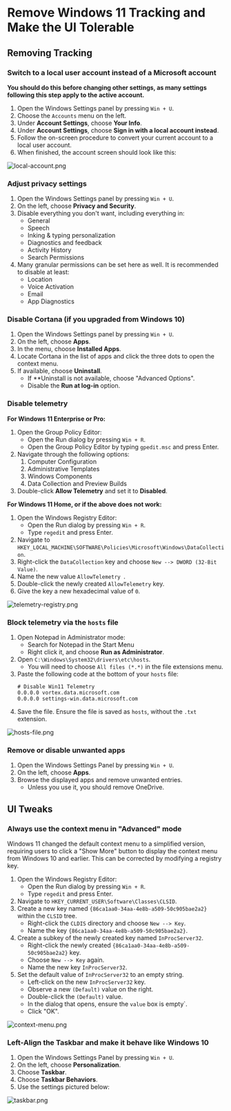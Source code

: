 # Remove Windows 11 Tracking and Make the UI Tolerable

## Removing Tracking

### Switch to a local user account instead of a Microsoft account
**You should do this before changing other settings, as many settings following this step apply to the active account.**
1. Open the Windows Settings panel by pressing `Win + U`.
2. Choose the `Accounts` menu on the left.
3. Under **Account Settings**, choose **Your Info**.
4. Under **Account Settings**, choose **Sign in with a local account instead**.
5. Follow the on-screen procedure to convert your current account to a local user account.
6. When finished, the account screen should look like this:

![local-account.png](./local-account.png)

### Adjust privacy settings
1. Open the Windows Settings panel by pressing `Win + U`.
2. On the left, choose **Privacy and Security**.
3. Disable everything you don't want, including everything in:
   - General
   - Speech
   - Inking & typing personalization
   - Diagnostics and feedback
   - Activity History
   - Search Permissions
4. Many granular permissions can be set here as well. It is recommended to disable at least:
   - Location
   - Voice Activation
   - Email
   - App Diagnostics

### Disable Cortana (if you upgraded from Windows 10)
1. Open the Windows Settings panel by pressing `Win + U`.
2. On the left, choose **Apps**.
3. In the menu, choose **Installed Apps**.
4. Locate Cortana in the list of apps and click the three dots to open the context menu.
5. If available, choose **Uninstall**.
   - If **Uninstall is not available, choose "Advanced Options".
   - Disable the **Run at log-in** option.

### Disable telemetry
**For Windows 11 Enterprise or Pro:**
1. Open the Group Policy Editor:
   - Open the Run dialog by pressing `Win + R`.
   - Open the Group Policy Editor by typing `gpedit.msc` and press Enter.
2. Navigate through the following options:
   1. Computer Configuration
   2. Administrative Templates
   3. Windows Components
   4. Data Collection and Preview Builds
3. Double-click **Allow Telemetry** and set it to **Disabled**.

**For Windows 11 Home, or if the above does not work:**
1. Open the Windows Registry Editor:
   - Open the Run dialog by pressing `Win + R`.
   - Type `regedit` and press Enter.
2. Navigate to `HKEY_LOCAL_MACHINE\SOFTWARE\Policies\Microsoft\Windows\DataCollection`.
3. Right-click the `DataCollection` key and choose `New --> DWORD (32-Bit Value)`.
4. Name the new value `AllowTelemetry `.
5. Double-click the newly created `AllowTelemetry` key.
6. Give the key a new hexadecimal value of `0`.

![telemetry-registry.png](./telemetry-registry.png)

### Block telemetry via the `hosts` file
1. Open Notepad in Administrator mode:
   - Search for Notepad in the Start Menu
   - Right click it, and choose **Run as Administrator**.
2. Open `C:\Windows\System32\drivers\etc\hosts`.
   - You will need to choose `All files (*.*)` in the file extensions menu.
3. Paste the following code at the bottom of your `hosts` file:
   ```
   # Disable Win11 Telemetry
   0.0.0.0 vortex.data.microsoft.com
   0.0.0.0 settings-win.data.microsoft.com
   ```
4. Save the file. Ensure the file is saved as `hosts`, without the `.txt` extension.

![hosts-file.png](./hosts-file.png)

### Remove or disable unwanted apps
1. Open the Windows Settings Panel by pressing `Win + U`.
2. On the left, choose **Apps**.
3. Browse the displayed apps and remove unwanted entries.
   - Unless you use it, you should remove OneDrive.

## UI Tweaks
### Always use the context menu in "Advanced" mode
Windows 11 changed the default context menu to a simplified version, requiring users to click a "Show More" button
to display the context menu from Windows 10 and earlier. This can be corrected by modifying a registry key.
1. Open the Windows Registry Editor:
   - Open the Run dialog by pressing `Win + R`.
   - Type `regedit` and press Enter.
2. Navigate to `HKEY_CURRENT_USER\Software\Classes\CLSID`.
3. Create a new key named `{86ca1aa0-34aa-4e8b-a509-50c905bae2a2}` within the `CLSID` tree.
   - Right-click the `CLDIS` directory and choose `New --> Key`.
   - Name the key `{86ca1aa0-34aa-4e8b-a509-50c905bae2a2}`.
4. Create a subkey of the newly created key named `InProcServer32`.
   - Right-click the newly created `{86ca1aa0-34aa-4e8b-a509-50c905bae2a2}` key.
   - Choose `New --> Key` again.
   - Name the new key `InProcServer32`.
5. Set the default value of `InProcServer32` to an empty string.
   - Left-click on the new `InProcServer32` key.
   - Observe a new `(Default)` value on the right.
   - Double-click the `(Default)` value.
   - In the dialog that opens, ensure the `value` box is empty`.
   - Click "OK".

![context-menu.png](./context-menu.png)

### Left-Align the Taskbar and make it behave like Windows 10
1. Open the Windows Settings Panel by pressing `Win + U`.
2. On the left, choose **Personalization**.
3. Choose **Taskbar**.
4. Choose **Taskbar Behaviors**.
5. Use the settings pictured below:

![taskbar.png](taskbar.png)